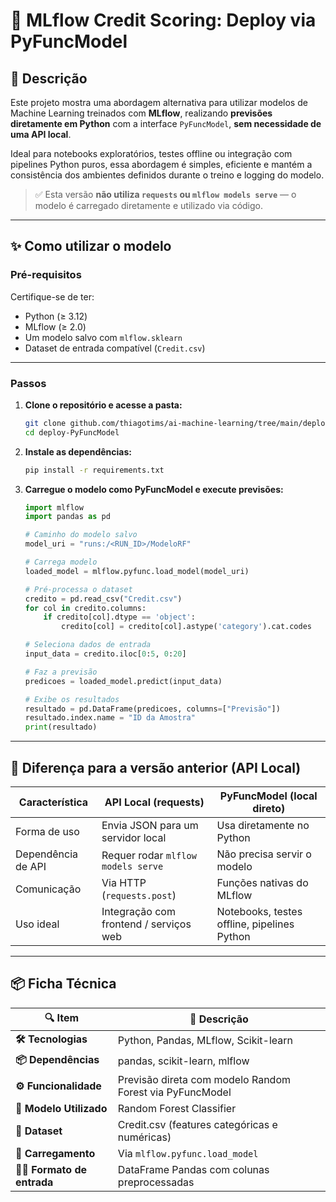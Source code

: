 # 🎯 **MLflow Credit Scoring: Deploy via PyFuncModel**

## 📝 Descrição

Este projeto mostra uma abordagem alternativa para utilizar modelos de Machine Learning treinados com **MLflow**, realizando **previsões diretamente em Python** com a interface `PyFuncModel`, **sem necessidade de uma API local**.

Ideal para notebooks exploratórios, testes offline ou integração com pipelines Python puros, essa abordagem é simples, eficiente e mantém a consistência dos ambientes definidos durante o treino e logging do modelo.

> ✅ Esta versão **não utiliza `requests` ou `mlflow models serve`** — o modelo é carregado diretamente e utilizado via código.

---

## ✨ Como utilizar o modelo

### Pré-requisitos

Certifique-se de ter:

- Python (≥ 3.12)
- MLflow (≥ 2.0)
- Um modelo salvo com `mlflow.sklearn`
- Dataset de entrada compatível (`Credit.csv`)

---

### Passos

1. **Clone o repositório e acesse a pasta:**

   ```bash
   git clone github.com/thiagotims/ai-machine-learning/tree/main/deploy-PyFuncModel
   cd deploy-PyFuncModel
   ```

2. **Instale as dependências:**

   ```bash
   pip install -r requirements.txt
   ```

3. **Carregue o modelo como PyFuncModel e execute previsões:**

   ```python
   import mlflow
   import pandas as pd

   # Caminho do modelo salvo
   model_uri = "runs:/<RUN_ID>/ModeloRF"

   # Carrega modelo
   loaded_model = mlflow.pyfunc.load_model(model_uri)

   # Pré-processa o dataset
   credito = pd.read_csv("Credit.csv")
   for col in credito.columns:
       if credito[col].dtype == 'object':
           credito[col] = credito[col].astype('category').cat.codes

   # Seleciona dados de entrada
   input_data = credito.iloc[0:5, 0:20]

   # Faz a previsão
   predicoes = loaded_model.predict(input_data)

   # Exibe os resultados
   resultado = pd.DataFrame(predicoes, columns=["Previsão"])
   resultado.index.name = "ID da Amostra"
   print(resultado)
   ```

---

## 🔄 Diferença para a versão anterior (API Local)

| Característica           | API Local (requests)                                | PyFuncModel (local direto)                      |
|--------------------------|-----------------------------------------------------|-------------------------------------------------|
| Forma de uso             | Envia JSON para um servidor local                   | Usa diretamente no Python                       |
| Dependência de API       | Requer rodar `mlflow models serve`                  | Não precisa servir o modelo                     |
| Comunicação              | Via HTTP (`requests.post`)                          | Funções nativas do MLflow                       |
| Uso ideal                | Integração com frontend / serviços web              | Notebooks, testes offline, pipelines Python     |

---

## 📦 Ficha Técnica

| 🔍 **Item**             | 📄 **Descrição**                                                 |
|-------------------------|------------------------------------------------------------------|
| **🛠️ Tecnologias**      | Python, Pandas, MLflow, Scikit-learn                             |
| **📦 Dependências**     | pandas, scikit-learn, mlflow                                     |
| **⚙️ Funcionalidade**   | Previsão direta com modelo Random Forest via PyFuncModel         |
| **📌 Modelo Utilizado** | Random Forest Classifier                                         |
| **🧪 Dataset**          | Credit.csv (features categóricas e numéricas)                    |
| **🚀 Carregamento**     | Via `mlflow.pyfunc.load_model`                                   |
| **🧑‍🧳 Formato de entrada**| DataFrame Pandas com colunas preprocessadas                     |


